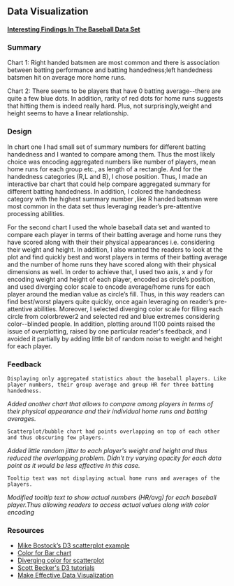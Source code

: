 ## Data Visualization
#### [Interesting Findings In The Baseball Data Set](https://bilalmahmood1.github.io/D3-Project/)

### Summary
Chart 1: Right handed batsmen are most common and there is association between batting performance and batting handedness;left handedness batsmen hit on average more home runs.

Chart 2: There seems to be players that have 0 batting average--there are quite a few blue dots. In addition, rarity of red dots for home runs suggests that hitting them is indeed really hard. Plus, not surprisingly,weight and height seems to have a linear relationship.

### Design

In chart one I had small set of summary numbers for different batting handedness and I wanted to compare among them. Thus the most likely choice was encoding aggregated numbers like number of players, mean home runs for each group etc., as length of a rectangle. And for the handedness categories (R,L and B), I chose position. Thus, I made an interactive  bar chart that could help compare aggregated summary for different batting handedness. In addition, I colored the handedness category with the highest summary number ,like R handed batsman were  most common in the data set thus leveraging reader’s pre-attentive processing abilities.


For the second chart I used the whole baseball data set and wanted to compare each player in terms of their batting average and home runs they have scored along with their their physical appearances i.e. considering their weight and height. In addition, I also wanted the readers to look at the plot and find quickly best and worst players in terms of their batting average and the number of home runs they have scored along with their physical dimensions as well. In order to achieve that, I used two axis, x and y for encoding weight and height of each player, encoded as circle’s position, and used diverging color scale to encode average/home runs for each player around the median value as circle’s fill.  Thus, in this way readers can find best/worst players quite quickly, once again leveraging on reader’s pre-attentive abilities. Moreover, I selected diverging color scale for filling each circle from colorbrewer2 and selected red and blue extremes considering color--blinded people. In addition, plotting around 1100 points raised the issue of overplotting, raised by one particular reader's feedback, and I avoided it partially by adding little bit of random noise to weight and height for each player.


### Feedback
```
Displaying only aggregated statistics about the baseball players. Like player numbers, their group average and group HR for three batting handedness.
```
*Added another chart that allows to compare among players in terms of their physical appearance and their individual home runs and batting averages.*
```
Scatterplot/bubble chart had points overlapping on top of each other and thus obscuring few players.
```
*Added little random jitter to each player's weight and height and thus reduced the overlapping problem. Didn't try varying opacity for each data point as it would be less effective in this case.*
```
Tooltip text was not displaying actual home runs and averages of the players.
```
*Modified tooltip text to show actual numbers (HR/avg) for each baseball player.Thus allowing readers to access actual values along with color encoding*

### Resources
- [Mike Bostock’s D3 scatterplot example](http://bl.ocks.org/mbostock/3887118)
- [Color for Bar chart](http://www.colorcombos.com/color-schemes/2511/ColorCombo2511.html)
- [Diverging color for scatterplot](http://colorbrewer2.org/#type=diverging&scheme=RdYlBu&n=7)
- [Scott Becker's D3 tutorials](http://synthesis.sbecker.net/articles/2012/07/08/learning-d3-part-1)
- [Make Effective Data Visualization](https://classroom.udacity.com/courses/ud507)

